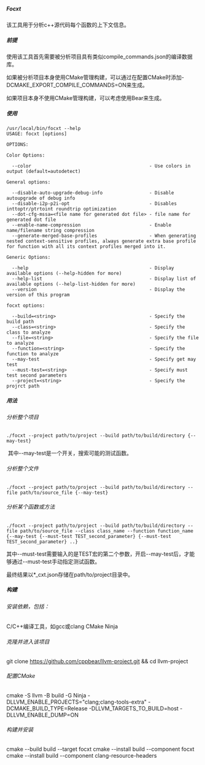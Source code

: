 ##### Focxt

该工具用于分析c++源代码每个函数的上下文信息。

##### 前提

使用该工具首先需要被分析项目具有类似compile_commands.json的编译数据库。

如果被分析项目本身使用CMake管理构建，可以通过在配置CMake时添加-DCMAKE_EXPORT_COMPILE_COMMANDS=ON来生成。

如果项目本身不使用CMake管理构建，可以考虑使用Bear来生成。

##### 使用

```shell
/usr/local/bin/focxt --help
USAGE: focxt [options]

OPTIONS:

Color Options:

  --color                                           - Use colors in output (default=autodetect)

General options:

  --disable-auto-upgrade-debug-info                 - Disable autoupgrade of debug info
  --disable-i2p-p2i-opt                             - Disables inttoptr/ptrtoint roundtrip optimization
  --dot-cfg-mssa=<file name for generated dot file> - file name for generated dot file
  --enable-name-compression                         - Enable name/filename string compression
  --generate-merged-base-profiles                   - When generating nested context-sensitive profiles, always generate extra base profile for function with all its context profiles merged into it.

Generic Options:

  --help                                            - Display available options (--help-hidden for more)
  --help-list                                       - Display list of available options (--help-list-hidden for more)
  --version                                         - Display the version of this program

focxt options:

  --build=<string>                                  - Specify the build path
  --class=<string>                                  - Specify the class to analyze
  --file=<string>                                   - Specify the file to analyze
  --function=<string>                               - Specify the function to analyze
  --may-test                                        - Specify get may test
  --must-test=<string>                              - Specify must test second parameters
  --project=<string>                                - Specify the projrct path
```

##### 用法

###### 分析整个项目

```
./focxt --project path/to/project --build path/to/build/directory {--may-test}
```

​	其中--may-test是一个开关，搜索可能的测试函数。

###### 分析整个文件

```
./focxt --project path/to/project --build path/to/build/directory --file path/to/source_file {--may-test}
```

###### 分析某个函数或方法

```
./focxt --project path/to/project --build path/to/build/directory --file path/to/source_file --class class_name --function function_name {--may-test {--must-test TEST_second_parameter} {--must-test TEST_second_parameter} ..}
```

​	其中--must-test需要输入的是TEST宏的第二个参数，开启--may-test后，才能够通过--must-test手动指定测试函数。

最终结果以*_cxt.json存储在path/to/project目录中。

##### 构建

###### 安装依赖，包括：

C/C++编译工具，如gcc或clang
CMake
Ninja

###### 克隆并进入该项目

git clone https://github.com/cppbear/llvm-project.git && cd llvm-project

###### 配置CMake

cmake -S llvm -B build -G Ninja -DLLVM_ENABLE_PROJECTS="clang;clang-tools-extra" -DCMAKE_BUILD_TYPE=Release -DLLVM_TARGETS_TO_BUILD=host -DLLVM_ENABLE_DUMP=ON

###### 构建并安装

cmake --build build --target focxt
cmake --install build --component focxt
cmake --install build --component clang-resource-headers

